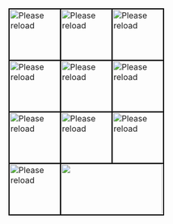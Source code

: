 <table class="webttt" style="margin: 0px;padding: 0px;">
    <tr style="margin: 0px;padding: 0px;">
        <td style="margin: 0px;padding: 0px;border: solid black 2px;border-radius: 5px;"><a href="http://139.144.178.216:3333/set/00?redirect=https://github.com/j-weissen" style="margin: 0px;padding: 0px;"><img src="http://139.144.178.216:3333/image/00" alt="Please reload" style="margin: 0px;padding: 0px;width: 100px;height: 100px;"></a></td>
        <td style="margin: 0px;padding: 0px;border: solid black 2px;border-radius: 5px;"><a href="http://139.144.178.216:3333/set/01?redirect=https://github.com/j-weissen" style="margin: 0px;padding: 0px;"><img src="http://139.144.178.216:3333/image/01" alt="Please reload" style="margin: 0px;padding: 0px;width: 100px;height: 100px;"></a></td>
        <td style="margin: 0px;padding: 0px;border: solid black 2px;border-radius: 5px;"><a href="http://139.144.178.216:3333/set/02?redirect=https://github.com/j-weissen" style="margin: 0px;padding: 0px;"><img src="http://139.144.178.216:3333/image/02" alt="Please reload" style="margin: 0px;padding: 0px;width: 100px;height: 100px;"></a></td>
    </tr>
    <tr style="margin: 0px;padding: 0px;">
        <td style="margin: 0px;padding: 0px;border: solid black 2px;border-radius: 5px;"><a href="http://139.144.178.216:3333/set/10?redirect=https://github.com/j-weissen" style="margin: 0px;padding: 0px;"><img src="http://139.144.178.216:3333/image/10" alt="Please reload" style="margin: 0px;padding: 0px;width: 100px;height: 100px;"></a></td>
        <td style="margin: 0px;padding: 0px;border: solid black 2px;border-radius: 5px;"><a href="http://139.144.178.216:3333/set/11?redirect=https://github.com/j-weissen" style="margin: 0px;padding: 0px;"><img src="http://139.144.178.216:3333/image/11" alt="Please reload" style="margin: 0px;padding: 0px;width: 100px;height: 100px;"></a></td>
        <td style="margin: 0px;padding: 0px;border: solid black 2px;border-radius: 5px;"><a href="http://139.144.178.216:3333/set/12?redirect=https://github.com/j-weissen" style="margin: 0px;padding: 0px;"><img src="http://139.144.178.216:3333/image/12" alt="Please reload" style="margin: 0px;padding: 0px;width: 100px;height: 100px;"></a></td>
    </tr>
    <tr style="margin: 0px;padding: 0px;">
        <td style="margin: 0px;padding: 0px;border: solid black 2px;border-radius: 5px;"><a href="http://139.144.178.216:3333/set/20?redirect=https://github.com/j-weissen" style="margin: 0px;padding: 0px;"><img src="http://139.144.178.216:3333/image/20" alt="Please reload" style="margin: 0px;padding: 0px;width: 100px;height: 100px;"></a></td>
        <td style="margin: 0px;padding: 0px;border: solid black 2px;border-radius: 5px;"><a href="http://139.144.178.216:3333/set/21?redirect=https://github.com/j-weissen" style="margin: 0px;padding: 0px;"><img src="http://139.144.178.216:3333/image/21" alt="Please reload" style="margin: 0px;padding: 0px;width: 100px;height: 100px;"></a></td>
        <td style="margin: 0px;padding: 0px;border: solid black 2px;border-radius: 5px;"><a href="http://139.144.178.216:3333/set/22?redirect=https://github.com/j-weissen" style="margin: 0px;padding: 0px;"><img src="http://139.144.178.216:3333/image/22" alt="Please reload" style="margin: 0px;padding: 0px;width: 100px;height: 100px;"></a></td>
    </tr>
    <tr style="margin: 0px;padding: 0px;">
        <td style="margin: 0px;padding: 0px;border: solid black 2px;border-radius: 5px;"><a href="http://139.144.178.216:3333/reset?redirect=https://github.com/j-weissen" style="margin: 0px;padding: 0px;"><img src="http://139.144.178.216:3333/image/reset" alt="Please reload" style="margin: 0px;padding: 0px;width: 100px;height: 100px;"></a></td>
        <td colspan="2" style="margin: 0px;padding: 0px;border: solid black 2px;border-radius: 5px;"><img class="webttt-message" src="http://139.144.178.216:3333/image/message" style="margin: 0px;padding: 0px;width: 200px;height: 100px;"></td>
    </tr>
</table>



